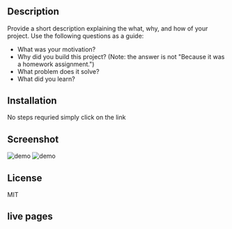 # <Your-Project-Title>

## Description

Provide a short description explaining the what, why, and how of your project. Use the following questions as a guide:

- What was your motivation?
- Why did you build this project? (Note: the answer is not "Because it was a homework assignment.")
- What problem does it solve?
- What did you learn?

## Installation

No steps requried simply click on the link

## Screenshot
   
![demo](../notetaker/assets/11-express-homework-demo-01.png)
![demo](../notetaker/assets/11-express-homework-demo-02.png)

## License

MIT

## live pages

